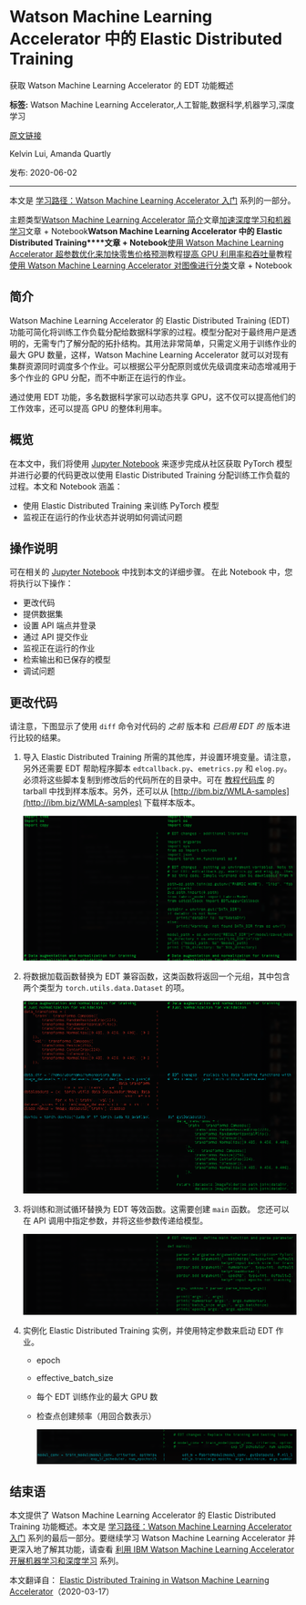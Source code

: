 # Watson Machine Learning Accelerator 中的 Elastic Distributed Training
获取 Watson Machine Learning Accelerator 的 EDT 功能概述

**标签:** Watson Machine Learning Accelerator,人工智能,数据科学,机器学习,深度学习

[原文链接](https://developer.ibm.com/zh/articles/elastic-distributed-training-edt-in-watson-machine-learning-accelerator/)

Kelvin Lui, Amanda Quartly

发布: 2020-06-02

* * *

本文是 [学习路径：Watson Machine Learning Accelerator 入门](https://developer.ibm.com/zh/series/learning-path-get-started-with-watson-machine-learning-accelerator/) 系列的一部分。

主题类型[Watson Machine Learning Accelerator 简介](https://developer.ibm.com/zh/articles/introduction-to-watson-machine-learning-accelerator)文章[加速深度学习和机器学习](https://developer.ibm.com/zh/articles/accelerate-dl-with-wmla-and-cp4d/)文章 \+ Notebook**Watson Machine Learning Accelerator 中的 Elastic Distributed Training****文章 \+ Notebook**[使用 Watson Machine Learning Accelerator 超参数优化来加快零售价格预测](https://developer.ibm.com/zh/tutorials/expedite-price-prediction-with-watson-ml-accelerator-hyperparameter-tuning)教程[提高 GPU 利用率和吞吐量](https://developer.ibm.com/zh/tutorials/drive-higher-gpu-utilization-and-throughput-with-watson-machine-learning-accelerator/)教程[使用 Watson Machine Learning Accelerator 对图像进行分类](https://developer.ibm.com/zh/articles/classify-images-with-watson-machine-learning-accelerator)文章 \+ Notebook

## 简介

Watson Machine Learning Accelerator 的 Elastic Distributed Training (EDT) 功能可简化将训练工作负载分配给数据科学家的过程。模型分配对于最终用户是透明的，无需专门了解分配的拓扑结构。其用法非常简单，只需定义用于训练作业的最大 GPU 数量，这样，Watson Machine Learning Accelerator 就可以对现有集群资源同时调度多个作业。可以根据公平分配原则或优先级调度来动态增减用于多个作业的 GPU 分配，而不中断正在运行的作业。

通过使用 EDT 功能，多名数据科学家可以动态共享 GPU，这不仅可以提高他们的工作效率，还可以提高 GPU 的整体利用率。

## 概览

在本文中，我们将使用 [Jupyter Notebook](https://github.com/IBM/wmla-assets/blob/master/WMLA-learning-journey/elastic-distributed-training-module/elastic_distributed_training_demonstration.ipynb) 来逐步完成从社区获取 PyTorch 模型并进行必要的代码更改以使用 Elastic Distributed Training 分配训练工作负载的过程。本文和 Notebook 涵盖：

- 使用 Elastic Distributed Training 来训练 PyTorch 模型
- 监视正在运行的作业状态并说明如何调试问题

## 操作说明

可在相关的 [Jupyter Notebook](https://github.com/IBM/wmla-assets/blob/master/WMLA-learning-journey/elastic-distributed-training-module/elastic_distributed_training_demonstration.ipynb) 中找到本文的详细步骤。 在此 Notebook 中，您将执行以下操作：

- 更改代码
- 提供数据集
- 设置 API 端点并登录
- 通过 API 提交作业
- 监视正在运行的作业
- 检索输出和已保存的模型
- 调试问题

## 更改代码

请注意，下图显示了使用 `diff` 命令对代码的 _之前_ 版本和 _已启用 EDT 的_ 版本进行比较的结果。

1. 导入 Elastic Distributed Training 所需的其他库，并设置环境变量。请注意，另外还需要 EDT 帮助程序脚本 `edtcallback.py`、`emetrics.py` 和 `elog.py`。必须将这些脚本复制到修改后的代码所在的目录中。可在 [教程代码库](https://github.com/IBM/wmla-assets/blob/master/WMLA-learning-journey/elastic-distributed-training-module/) 的 tarball 中找到样本版本。另外，还可以从 [http://ibm.biz/WMLA-samples](http://ibm.biz/WMLA-samples) 下载样本版本。

    ![添加其他库](../ibm_articles_img/elastic-distributed-training-edt-in-watson-machine-learning-accelerator_images_figure1.png)

2. 将数据加载函数替换为 EDT 兼容函数，这类函数将返回一个元组，其中包含两个类型为 `torch.utils.data.Dataset` 的项。

    ![替换数据加载函数](../ibm_articles_img/elastic-distributed-training-edt-in-watson-machine-learning-accelerator_images_figure2.png)

3. 将训练和测试循环替换为 EDT 等效函数。这需要创建 `main` 函数。 您还可以在 API 调用中指定参数，并将这些参数传递给模型。

    ![替换训练和测试](../ibm_articles_img/elastic-distributed-training-edt-in-watson-machine-learning-accelerator_images_figure3.png)

4. 实例化 Elastic Distributed Training 实例，并使用特定参数来启动 EDT 作业。

    - epoch
    - effective\_batch\_size
    - 每个 EDT 训练作业的最大 GPU 数
    - 检查点创建频率（用回合数表示）

        ![实例化 EDT 实例](../ibm_articles_img/elastic-distributed-training-edt-in-watson-machine-learning-accelerator_images_figure4.png)

## 结束语

本文提供了 Watson Machine Learning Accelerator 的 Elastic Distributed Training 功能概述。本文是 [学习路径：Watson Machine Learning Accelerator 入门](https://developer.ibm.com/zh/series/learning-path-get-started-with-watson-machine-learning-accelerator/) 系列的最后一部分。要继续学习 Watson Machine Learning Accelerator 并更深入地了解其功能，请查看 [利用 IBM Watson Machine Learning Accelerator 开展机器学习和深度学习](https://developer.ibm.com/zh/series/learn-watson-machine-learning-accelerator/) 系列。

本文翻译自： [Elastic Distributed Training in Watson Machine Learning Accelerator](https://developer.ibm.com/articles/elastic-distributed-training-edt-in-watson-machine-learning-accelerator/)（2020-03-17）